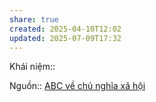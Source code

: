 ```yaml
---
share: true
created: 2025-04-10T12:02
updated: 2025-07-09T17:32
---
```

Khái niệm:: 

Nguồn:: [ABC về chủ nghĩa xã hội](../../../../%E2%9A%A1Hi%E1%BB%83u%20bi%E1%BA%BFt%20s%C3%A2u/%CE%9E%20Ngu%E1%BB%93n/ABC%20v%E1%BB%81%20ch%E1%BB%A7%20ngh%C4%A9a%20x%C3%A3%20h%E1%BB%99i.md)
